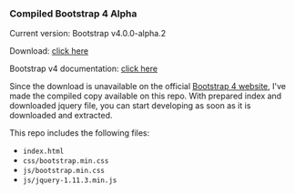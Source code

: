 ### Compiled Bootstrap 4 Alpha

Current version: Bootstrap v4.0.0-alpha.2

Download: [click here](https://github.com/dmxt/bootstrap-4-alpha-compiled/releases)

Bootstrap v4 documentation: [click here](http://v4-alpha.getbootstrap.com/getting-started/introduction/)

Since the download is unavailable on the official [Bootstrap 4 website](http://v4-alpha.getbootstrap.com/getting-started/download/), I've made the compiled copy available on this repo. With prepared index and downloaded jquery file, you can start developing as soon as it is downloaded and extracted.

This repo includes the following files:
* `index.html`
* `css/bootstrap.min.css`
* `js/bootstrap.min.css`
* `js/jquery-1.11.3.min.js`

